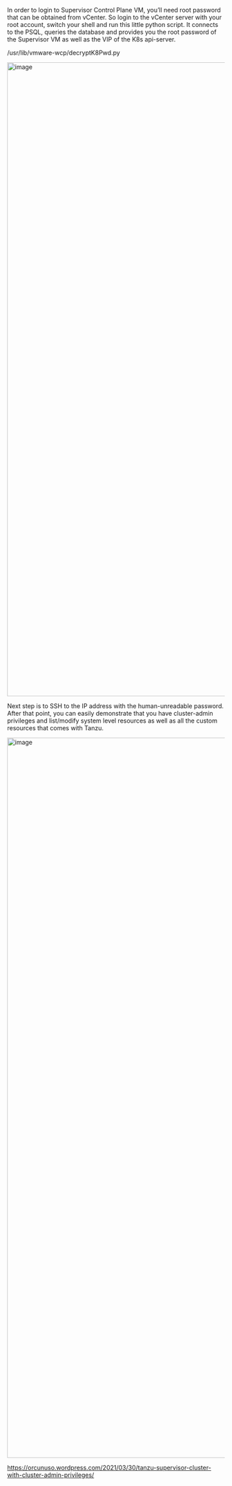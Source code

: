 

In order to login to Supervisor Control Plane VM, you’ll need root password that can be obtained from vCenter. 
So login to the vCenter server with your root account, switch your shell and run this little python script. 
It connects to the PSQL, queries the database and provides you the root password of the Supervisor VM as well as the VIP of the K8s api-server.

/usr/lib/vmware-wcp/decryptK8Pwd.py

<img width="1468" alt="image" src="https://user-images.githubusercontent.com/26331064/188157291-5f43b4f3-86a3-486b-9943-9c025f29aa6b.png">


Next step is to SSH to the IP address with the human-unreadable password. 
After that point, you can easily demonstrate that you have cluster-admin privileges and list/modify system level resources as well 
as all the custom resources that comes with Tanzu.

<img width="1668" alt="image" src="https://user-images.githubusercontent.com/26331064/188156001-4fe5358d-0655-45d8-838d-fd69492ee874.png">


https://orcunuso.wordpress.com/2021/03/30/tanzu-supervisor-cluster-with-cluster-admin-privileges/
